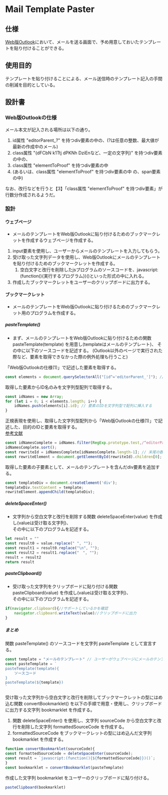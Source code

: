 # Mail Template Paster

## 仕様
[Web版Outlook](https://outlook.office.com/mail/)において、メールを送る画面で、予め用意しておいたテンプレートを貼り付けることができる。

## 使用目的
テンプレートを貼り付けることによる、メール送信時のテンプレート記入の手間の削減を目的としている。

## 設計書
### Web版Outlookの仕様
メール本文が記入される場所は以下の通り。  
1. id属性 "editorParent_?" を持つdiv要素の中の、(?は任意の整数、最大値が最新の作成中のメール)  
1. class属性 "(dFCbN k1Ttj dPKNh DziEnなど、一定の文字列)" を持つdiv要素の中の、  
1. class属性 "elementToProof" を持つdiv要素の中  
1. (あるいは、class属性 "elementToProof" を持つdiv要素の中  の、span要素の中)

なお、改行などを行うと【3】「class属性 "elementToProof" を持つdiv要素」が行数分作成されるようだ。

### 設計
#### ウェブページ
- メールのテンプレートをWeb版Outlookに貼り付けるためのブックマークレットを作成するウェブページを作成する。
1. input要素を使用し、ユーザーからメールのテンプレートを入力してもらう。
2. 受け取った文字列データを使用し、Web版Outlookにメールのテンプレートを貼り付けるためのブックマークレットを作成する。
   1. 空白文字と改行を削除したjsプログラムのソースコードを、javascript:(function(){実行するプログラム})()といった形式の中に入れる。
3. 作成したブックマークレットをユーザーのクリップボードに出力する。
#### ブックマークレット
- メールのテンプレートをWeb版Outlookに貼り付けるためのブックマークレット用のプログラムを作成する。
##### pasteTemplate()
- まず、メールのテンプレートをWeb版Outlookに貼り付けるための関数 pasteTemplate(template) を用意し(templateはメールのテンプレート)、
その中に以下のソースコードを記述する。
(Outlook以外のページで実行された際など、要素を取得できなかった際の例外処理も行うこと)

「Web版Outlookの仕様(1)」で記述した要素を取得する。
```js
const elements = document.querySelectorAll("[id^='editorParent_']"); // IDがeditorParent_から始まっている要素を配列型で取得する
```
取得した要素からID名のみを文字列型配列で取得する。
```js
const idNames = new Array;
for (let i = 0; i < elements.length; i++) {
    idNames.push(elements[i].id); // 要素のIDを文字列型で配列に挿入する
}
```
正規表現を使用し、取得した文字列型配列から「Web版Outlookの仕様(1)」で記述した、目的のIDと要素を取得する。  
[参考文献](https://qiita.com/mascii/items/0a505698a9e5b7c70d93)
```js
const idNamesComplete = idNames.filter(RegExp.prototype.test,/^editorParent_\d$/); // 目的のIDに末尾の数字部分以外完全一致するID名群を文字列型配列で取得する
idNamesComplete.sort();
const rewriteId = idNamesComplete[idNamesComplete.length-1]; // 末尾の数字部分が最大のID名を取得する
const rewriteElement = document.getElementById(rewriteId).children[0]; // 書き換える対象の要素を取得する
```
取得した要素の子要素として、メールのテンプレートを含んだdiv要素を追加する。
```js
const templateDiv = document.createElement('div');
templateDiv.textContent = template;
rewriteElement.appendChild(templateDiv);
```
##### deleteSpaceEnter()
- 文字列から空白文字と改行を削除する関数 deleteSpaceEnter(value) を作成し(valueは受け取る文字列)、  
その中に以下のプログラムを記述する。
```js
let result = ""
const result0 = value.replace(" ", "");
const result1 = result0.replace("\n", "");
const result2 = result1.replace("　", "");
result = result2
return result
```

##### pasteClipboard()
- 受け取った文字列をクリップボードに貼り付ける関数 pasteClipboard(value) を作成し(valueは受け取る文字列)、  
その中に以下のプログラムを記述する。
```js
if(navigator.clipboard){//サポートしているかを確認
    navigator.clipboard.writeText(value)//クリップボードに出力
}
```
##### まとめ
関数 pasteTemplate() のソースコードを文字列 pasteTemplate として宣言する。
```js
const template = "メールのテンプレート" // ユーザーがウェブページにメールのテンプレートととして入力したものを取得したもの
const pasteTemplate = `
pasteTemplate(template){
    ソースコード
}
pasteTemplate(${template})
`
```
受け取った文字列から空白文字と改行を削除してブックマークレットの型にはめ込む関数 convertBookmarklet() を以下の手順で用意・使用し、クリップボードに出力する文字列 bookmarklet を作成する。
1. 関数 deleteSpaceEnter() を使用し、文字列 sourceCode から空白文字と改行を削除した文字列 formattedSourceCode を作成する。
1. formattedSourceCode をブックマークレットの型にはめ込んだ文字列 bookmarklet を作成する。
```js
function convertBookmarklet(sourceCode){
const formattedSourceCode = deleteSpaceEnter(sourceCode);
const result = `javascript:(function(){${formattedSourceCode}})()`;
}
const bookmarklet = convertBookmarklet(pasteTemplate)
```
作成した文字列 bookmarklet をユーザーのクリップボードに貼り付ける。
```js
pasteClipboard(bookmarklet)
```